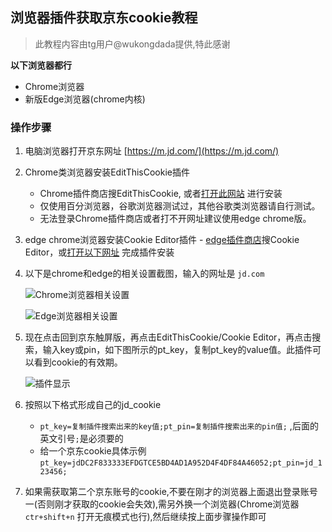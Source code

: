 ## 浏览器插件获取京东cookie教程
 > 此教程内容由tg用户@wukongdada提供,特此感谢

 **以下浏览器都行**

 - Chrome浏览器
 - 新版Edge浏览器(chrome内核)

### 操作步骤

1. 电脑浏览器打开京东网址 [https://m.jd.com/](https://m.jd.com/)
2. Chrome类浏览器安装EditThisCookie插件
      - Chrome插件商店搜EditThisCookie, 或者[打开此网站](https://chrome.google.com/webstore/detail/editthiscookie/fngmhnnpilhplaeedifhccceomclgfbg?utm_source=chrome-ntp-icon) 进行安装
      - 仅使用百分浏览器，谷歌浏览器测试过，其他谷歌类浏览器请自行测试。
      - 无法登录Chrome插件商店或者打不开网址建议使用edge chrome版。
3. edge chrome浏览器安装Cookie Editor插件
        - [edge插件商店](edge://extensions/)搜Cookie Editor，或[打开以下网址](https://microsoftedge.microsoft.com/addons/detail/cookie-editor/ajfboaconbpkglpfanbmlfgojgndmhmc?hl=zh-CN) 完成插件安装 
4. 以下是chrome和edge的相关设置截图，输入的网址是 ``jd.com``

    ![Chrome浏览器相关设置](icon/jd5.png)
    
    ![Edge浏览器相关设置](icon/jd6.png)
    
5. 现在点击回到京东触屏版，再点击EditThisCookie/Cookie Editor，再点击搜索，输入key或pin，如下图所示的pt_key，复制pt_key的value值。此插件可以看到cookie的有效期。

    ![插件显示](icon/jd7.png)
    
6. 按照以下格式形成自己的jd_cookie
      - `pt_key=复制插件搜索出来的key值;pt_pin=复制插件搜索出来的pin值;` ,后面的英文引号`;`是必须要的
      - 给一个京东cookie具体示例 `pt_key=jdDC2F833333EFDGTCE5BD4AD1A952D4F4DF84A46052;pt_pin=jd_123456;`      

7. 如果需获取第二个京东账号的cookie,不要在刚才的浏览器上面退出登录账号一(否则刚才获取的cookie会失效),需另外换一个浏览器(Chrome浏览器 `ctr+shift+n` 打开无痕模式也行),然后继续按上面步骤操作即可


